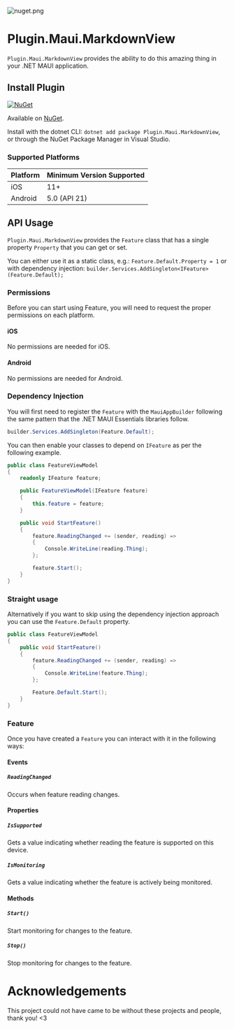 ![nuget.png](https://raw.githubusercontent.com/Toine-db/Plugin.Maui.MarkdownView/main/nuget.png)
# Plugin.Maui.MarkdownView

`Plugin.Maui.MarkdownView` provides the ability to do this amazing thing in your .NET MAUI application.

## Install Plugin

[![NuGet](https://img.shields.io/nuget/v/Plugin.Maui.MarkdownView.svg?label=NuGet)](https://www.nuget.org/packages/Plugin.Maui.MarkdownView/)

Available on [NuGet](http://www.nuget.org/packages/Plugin.Maui.MarkdownView).

Install with the dotnet CLI: `dotnet add package Plugin.Maui.MarkdownView`, or through the NuGet Package Manager in Visual Studio.

### Supported Platforms

| Platform | Minimum Version Supported |
|----------|---------------------------|
| iOS      | 11+                       |
| Android  | 5.0 (API 21)              |

## API Usage

`Plugin.Maui.MarkdownView` provides the `Feature` class that has a single property `Property` that you can get or set.

You can either use it as a static class, e.g.: `Feature.Default.Property = 1` or with dependency injection: `builder.Services.AddSingleton<IFeature>(Feature.Default);`

### Permissions

Before you can start using Feature, you will need to request the proper permissions on each platform.

#### iOS

No permissions are needed for iOS.

#### Android

No permissions are needed for Android.

### Dependency Injection

You will first need to register the `Feature` with the `MauiAppBuilder` following the same pattern that the .NET MAUI Essentials libraries follow.

```csharp
builder.Services.AddSingleton(Feature.Default);
```

You can then enable your classes to depend on `IFeature` as per the following example.

```csharp
public class FeatureViewModel
{
    readonly IFeature feature;

    public FeatureViewModel(IFeature feature)
    {
        this.feature = feature;
    }

    public void StartFeature()
    {
        feature.ReadingChanged += (sender, reading) =>
        {
            Console.WriteLine(reading.Thing);
        };

        feature.Start();
    }
}
```

### Straight usage

Alternatively if you want to skip using the dependency injection approach you can use the `Feature.Default` property.

```csharp
public class FeatureViewModel
{
    public void StartFeature()
    {
        feature.ReadingChanged += (sender, reading) =>
        {
            Console.WriteLine(feature.Thing);
        };

        Feature.Default.Start();
    }
}
```

### Feature

Once you have created a `Feature` you can interact with it in the following ways:

#### Events

##### `ReadingChanged`

Occurs when feature reading changes.

#### Properties

##### `IsSupported`

Gets a value indicating whether reading the feature is supported on this device.

##### `IsMonitoring`

Gets a value indicating whether the feature is actively being monitored.

#### Methods

##### `Start()`

Start monitoring for changes to the feature.

##### `Stop()`

Stop monitoring for changes to the feature.

# Acknowledgements

This project could not have came to be without these projects and people, thank you! <3
